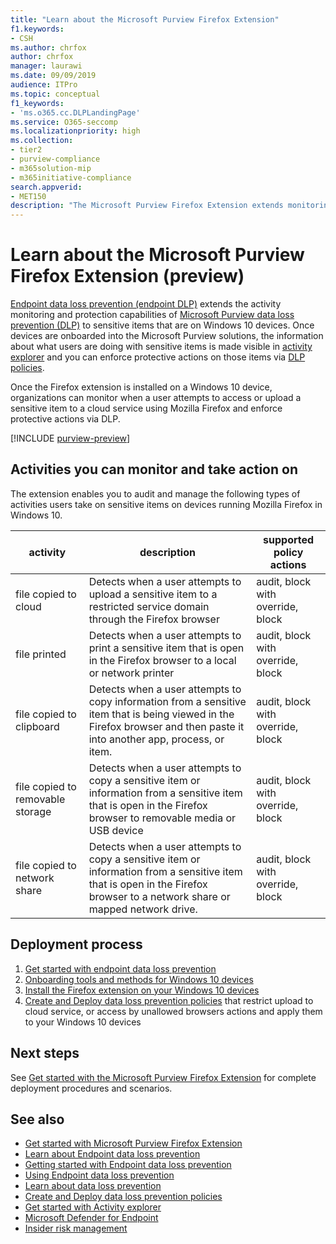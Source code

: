 ```yaml
---
title: "Learn about the Microsoft Purview Firefox Extension"
f1.keywords:
- CSH
ms.author: chrfox
author: chrfox
manager: laurawi
ms.date: 09/09/2019
audience: ITPro
ms.topic: conceptual
f1_keywords:
- 'ms.o365.cc.DLPLandingPage'
ms.service: O365-seccomp
ms.localizationpriority: high
ms.collection: 
- tier2
- purview-compliance
- m365solution-mip
- m365initiative-compliance
search.appverid: 
- MET150
description: "The Microsoft Purview Firefox Extension extends monitoring and control of file activities and protective actions to the Firefox browser"
---
```


# Learn about the Microsoft Purview Firefox Extension (preview)

[Endpoint data loss prevention (endpoint DLP)](endpoint-dlp-learn-about.md) extends the activity monitoring and protection capabilities of [Microsoft Purview data loss prevention (DLP)](dlp-learn-about-dlp.md) to sensitive items that are on Windows 10 devices. Once devices are onboarded into the Microsoft Purview solutions, the information about what users are doing with sensitive items is made visible in [activity explorer](data-classification-activity-explorer.md) and you can enforce protective actions on those items via [DLP policies](dlp-learn-about-dlp.md).

Once the Firefox extension is installed on a Windows 10 device, organizations can monitor when a user attempts to access or upload a sensitive item to a cloud service using Mozilla Firefox and enforce protective actions via DLP.  

[!INCLUDE [purview-preview](../includes/purview-preview.md)]

## Activities you can monitor and take action on

The extension enables you to audit and manage the following types of activities users take on sensitive items on devices running Mozilla Firefox in Windows 10.

activity |description  | supported policy actions|
|---------|---------|---------|
|file copied to cloud  | Detects when a user attempts to upload a sensitive item to a restricted service domain through the Firefox browser |audit, block with override, block|
|file printed  |Detects when a user attempts to print a sensitive item that is open in the Firefox browser to a local or network printer |audit, block with override, block|
|file copied to clipboard |Detects when a user attempts to copy information from a sensitive item that is being viewed in the Firefox browser and then paste it into another app, process, or item. |audit, block with override, block|
|file copied to removable storage    | Detects when a user attempts to copy a sensitive item or information from a sensitive item that is open in the Firefox browser to removable media or USB device |audit, block with override, block|
|file copied to network share  |Detects when a user attempts to copy a sensitive item or information from a sensitive item that is open in the Firefox browser  to a network share or mapped network drive.|audit, block with override, block |

## Deployment process
1. [Get started with endpoint data loss prevention](endpoint-dlp-getting-started.md)
2. [Onboarding tools and methods for Windows 10 devices](device-onboarding-overview.md)
3. [Install the Firefox extension on your Windows 10 devices](dlp-firefox-extension-get-started.md)
4. [Create and Deploy data loss prevention policies](dlp-create-deploy-policy.md) that restrict upload to cloud service, or access by unallowed browsers actions and apply them to your Windows 10 devices

## Next steps

See [Get started with the Microsoft Purview Firefox Extension](dlp-firefox-extension-get-started.md) for complete deployment procedures and scenarios.

## See also

- [Get started with Microsoft Purview Firefox Extension](dlp-firefox-extension-get-started.md)
- [Learn about Endpoint data loss prevention](endpoint-dlp-learn-about.md)
- [Getting started with Endpoint data loss prevention](endpoint-dlp-getting-started.md)
- [Using Endpoint data loss prevention](endpoint-dlp-using.md)
- [Learn about data loss prevention](dlp-learn-about-dlp.md)
- [Create and Deploy data loss prevention policies](dlp-create-deploy-policy.md)
- [Get started with Activity explorer](data-classification-activity-explorer.md)
- [Microsoft Defender for Endpoint](/windows/security/threat-protection/)
- [Insider risk management](insider-risk-management.md)
